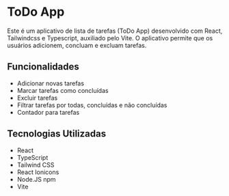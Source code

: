 # ToDo App

Este é um aplicativo de lista de tarefas (ToDo App) desenvolvido com React, Tailwindcss e Typescript, auxiliado pelo Vite. O aplicativo permite que os usuários adicionem, concluam e excluam tarefas.

## Funcionalidades

- Adicionar novas tarefas
- Marcar tarefas como concluídas
- Excluir tarefas
- Filtrar tarefas por todas, concluídas e não concluídas
- Contador para tarefas

## Tecnologias Utilizadas

- React
- TypeScript
- Tailwind CSS
- React Ionicons
- Node.JS npm
- Vite
